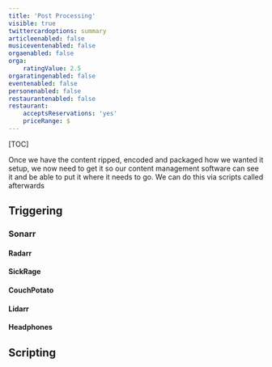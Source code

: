 ```yaml
---
title: 'Post Processing'
visible: true
twittercardoptions: summary
articleenabled: false
musiceventenabled: false
orgaenabled: false
orga:
    ratingValue: 2.5
orgaratingenabled: false
eventenabled: false
personenabled: false
restaurantenabled: false
restaurant:
    acceptsReservations: 'yes'
    priceRange: $
---
```


[TOC]

Once we have the content ripped, encoded and packaged how we wanted it setup, we now need to get it so our content management software can see it and be able to put it where it needs to go. We can do this via scripts called afterwards

## Triggering

### Sonarr

#### Radarr

#### SickRage

#### CouchPotato

#### Lidarr

#### Headphones


## Scripting



